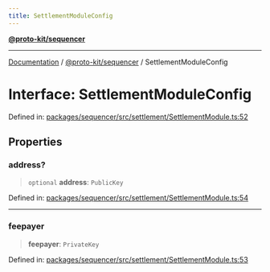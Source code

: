 ```yaml
---
title: SettlementModuleConfig
---
```


[**@proto-kit/sequencer**](../README.md)

***

[Documentation](../../../README.md) / [@proto-kit/sequencer](../README.md) / SettlementModuleConfig

# Interface: SettlementModuleConfig

Defined in: [packages/sequencer/src/settlement/SettlementModule.ts:52](https://github.com/proto-kit/framework/blob/28efa802e3737fc3b77339148b307ef7246f3ef1/packages/sequencer/src/settlement/SettlementModule.ts#L52)

## Properties

### address?

> `optional` **address**: `PublicKey`

Defined in: [packages/sequencer/src/settlement/SettlementModule.ts:54](https://github.com/proto-kit/framework/blob/28efa802e3737fc3b77339148b307ef7246f3ef1/packages/sequencer/src/settlement/SettlementModule.ts#L54)

***

### feepayer

> **feepayer**: `PrivateKey`

Defined in: [packages/sequencer/src/settlement/SettlementModule.ts:53](https://github.com/proto-kit/framework/blob/28efa802e3737fc3b77339148b307ef7246f3ef1/packages/sequencer/src/settlement/SettlementModule.ts#L53)
